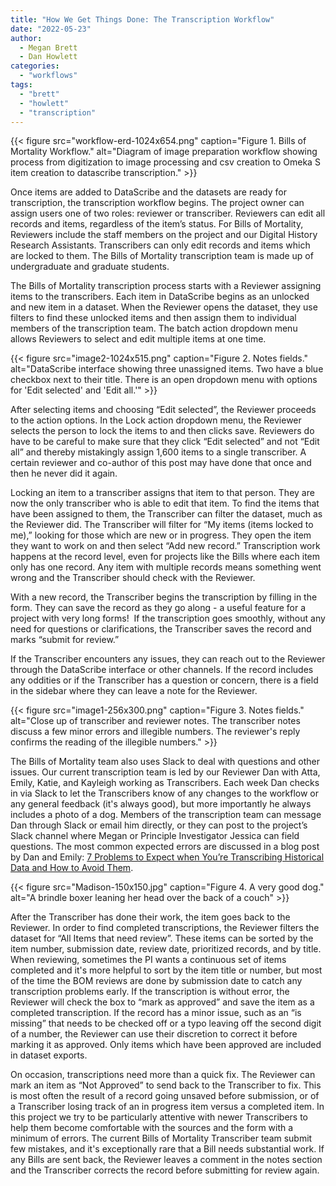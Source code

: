 ```yaml
---
title: "How We Get Things Done: The Transcription Workflow"
date: "2022-05-23"
author:
  - Megan Brett
  - Dan Howlett
categories: 
  - "workflows"
tags: 
  - "brett"
  - "howlett"
  - "transcription"
---
```


{{< figure src="workflow-erd-1024x654.png" caption="Figure 1. Bills of Mortality Workflow." alt="Diagram of image preparation workflow showing process from digitization to image processing and csv creation to Omeka S item creation to datascribe transcription." >}}

Once items are added to DataScribe and the datasets are ready for transcription, the transcription workflow begins. The project owner can assign users one of two roles: reviewer or transcriber. Reviewers can edit all records and items, regardless of the item’s status. For Bills of Mortality, Reviewers include the staff members on the project and our Digital History Research Assistants. Transcribers can only edit records and items which are locked to them. The Bills of Mortality transcription team is made up of undergraduate and graduate students.

The Bills of Mortality transcription process starts with a Reviewer assigning items to the transcribers. Each item in DataScribe begins as an unlocked and new item in a dataset. When the Reviewer opens the dataset, they use filters to find these unlocked items and then assign them to individual members of the transcription team. The batch action dropdown menu allows Reviewers to select and edit multiple items at one time.

{{< figure src="image2-1024x515.png" caption="Figure 2. Notes fields." alt="DataScribe interface showing three unassigned items. Two have a blue checkbox next to their title. There is an open dropdown menu with options for 'Edit selected' and 'Edit all.'" >}}

After selecting items and choosing “Edit selected”, the Reviewer proceeds to the action options. In the Lock action dropdown menu, the Reviewer selects the person to lock the items to and then clicks save. Reviewers do have to be careful to make sure that they click “Edit selected” and not “Edit all” and thereby mistakingly assign 1,600 items to a single transcriber. A certain reviewer and co-author of this post may have done that once and then he never did it again.

Locking an item to a transcriber assigns that item to that person. They are now the only transcriber who is able to edit that item. To find the items that have been assigned to them, the Transcriber can filter the dataset, much as the Reviewer did. The Transcriber will filter for “My items (items locked to me),” looking for those which are new or in progress. They open the item they want to work on and then select “Add new record.” Transcription work happens at the record level, even for projects like the Bills where each item only has one record. Any item with multiple records means something went wrong and the Transcriber should check with the Reviewer.

With a new record, the Transcriber begins the transcription by filling in the form. They can save the record as they go along - a useful feature for a project with very long forms!  If the transcription goes smoothly, without any need for questions or clarifications, the Transcriber saves the record and marks “submit for review.”

If the Transcriber encounters any issues, they can reach out to the Reviewer through the DataScribe interface or other channels. If the record includes any oddities or if the Transcriber has a question or concern, there is a field in the sidebar where they can leave a note for the Reviewer.

{{< figure src="image1-256x300.png" caption="Figure 3. Notes fields." alt="Close up of transcriber and reviewer notes. The transcriber notes discuss a few minor errors and illegible numbers. The reviewer's reply confirms the reading of the illegible numbers." >}}

The Bills of Mortality team also uses Slack to deal with questions and other issues. Our current transcription team is led by our Reviewer Dan with Atta, Emily, Katie, and Kayleigh working as Transcribers. Each week Dan checks in via Slack to let the Transcribers know of any changes to the workflow or any general feedback (it's always good), but more importantly he always includes a photo of a dog. Members of the transcription team can message Dan through Slack or email him directly, or they can post to the project’s Slack channel where Megan or Principle Investigator Jessica can field questions. The most common expected errors are discussed in a blog post by Dan and Emily: [7 Problems to Expect when You’re Transcribing Historical Data and How to Avoid Them](https://deathbynumbers.org/2022/04/11/7-problems-to-expect-when-youre-transcribing-historical-data-and-how-to-avoid-them/).

{{< figure src="Madison-150x150.jpg" caption="Figure 4. A very good dog." alt="A brindle boxer leaning her head over the back of a couch" >}}

After the Transcriber has done their work, the item goes back to the Reviewer. In order to find completed transcriptions, the Reviewer filters the dataset for “All Items that need review”. These items can be sorted by the item number, submission date, review date, prioritized records, and by title. When reviewing, sometimes the PI wants a continuous set of items completed and it's more helpful to sort by the item title or number, but most of the time the BOM reviews are done by submission date to catch any transcription problems early. If the transcription is without error, the Reviewer will check the box to “mark as approved” and save the item as a completed transcription. If the record has a minor issue, such as an “is missing” that needs to be checked off or a typo leaving off the second digit of a number, the Reviewer can use their discretion to correct it before marking it as approved. Only items which have been approved are included in dataset exports.

On occasion, transcriptions need more than a quick fix. The Reviewer can mark an item as “Not Approved” to send back to the Transcriber to fix. This is most often the result of a record going unsaved before submission, or of a Transcriber losing track of an in progress item versus a completed item. In this project we try to be particularly attentive with newer Transcribers to help them become comfortable with the sources and the form with a minimum of errors. The current Bills of Mortality Transcriber team submit few mistakes, and it's exceptionally rare that a Bill needs substantial work. If any Bills are sent back, the Reviewer leaves a comment in the notes section and the Transcriber corrects the record before submitting for review again.